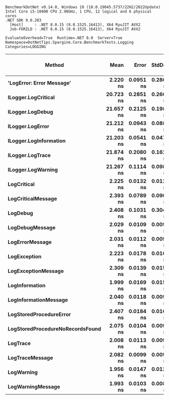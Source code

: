 ```

BenchmarkDotNet v0.14.0, Windows 10 (10.0.19045.5737/22H2/2022Update)
Intel Core i5-10400 CPU 2.90GHz, 1 CPU, 12 logical and 6 physical cores
.NET SDK 9.0.203
  [Host]     : .NET 8.0.15 (8.0.1525.16413), X64 RyuJIT AVX2
  Job-FORZLD : .NET 8.0.15 (8.0.1525.16413), X64 RyuJIT AVX2

EvaluateOverhead=True  Runtime=.NET 8.0  Server=True  
Namespace=DotNetTips.Spargine.Core.BenchmarkTests.Logging  Categories=LOGGING  

```
| Method                           | Mean      | Error     | StdDev    | StdErr    | Median    | Min       | Q1        | Q3        | Max       | Op/s          | CI99.9% Margin | Iterations | Kurtosis | MValue | Skewness | Rank | LogicalGroup | Baseline | Code Size | Completed Work Items | Lock Contentions | Exceptions | Allocated |
|--------------------------------- |----------:|----------:|----------:|----------:|----------:|----------:|----------:|----------:|----------:|--------------:|---------------:|-----------:|---------:|-------:|---------:|-----:|------------- |--------- |----------:|---------------------:|-----------------:|-----------:|----------:|
| **&#39;LogError: Error Message&#39;**        |  **2.220 ns** | **0.0951 ns** | **0.2803 ns** | **0.0280 ns** |  **2.120 ns** |  **1.938 ns** |  **1.965 ns** |  **2.420 ns** |  **2.788 ns** | **450,461,625.2** |      **49.986 ns** |     **100.00** |    **2.182** |  **3.083** |   **0.7518** |    **1** | *****            | **No**       |     **340 B** |                    **-** |                **-** |          **-** |         **-** |
| **ILogger.LogCritical**              | **20.723 ns** | **0.2851 ns** | **0.2667 ns** | **0.0688 ns** | **20.656 ns** | **20.397 ns** | **20.555 ns** | **20.903 ns** | **21.180 ns** |  **48,255,366.3** |       **7.466 ns** |      **15.00** |    **1.703** |  **2.000** |   **0.5377** |    **3** | *****            | **No**       |     **313 B** |                    **-** |                **-** |          **-** |         **-** |
| **ILogger.LogDebug**                 | **21.657 ns** | **0.2125 ns** | **0.1988 ns** | **0.0513 ns** | **21.548 ns** | **21.448 ns** | **21.501 ns** | **21.856 ns** | **21.998 ns** |  **46,173,865.1** |       **7.474 ns** |      **15.00** |    **1.416** |  **2.000** |   **0.4964** |    **3** | *****            | **No**       |     **306 B** |                    **-** |                **-** |          **-** |         **-** |
| **ILogger.LogError**                 | **21.212 ns** | **0.0943 ns** | **0.0882 ns** | **0.0228 ns** | **21.226 ns** | **21.016 ns** | **21.156 ns** | **21.262 ns** | **21.379 ns** |  **47,144,203.9** |       **7.489 ns** |      **15.00** |    **2.766** |  **2.000** |  **-0.2952** |    **3** | *****            | **No**       |     **308 B** |                    **-** |                **-** |          **-** |         **-** |
| **ILogger.LogInformation**           | **21.203 ns** | **0.0541 ns** | **0.0479 ns** | **0.0128 ns** | **21.214 ns** | **21.106 ns** | **21.180 ns** | **21.239 ns** | **21.260 ns** |  **47,162,082.8** |       **6.994 ns** |      **14.00** |    **2.081** |  **2.000** |  **-0.6410** |    **3** | *****            | **No**       |     **309 B** |                    **-** |                **-** |          **-** |         **-** |
| **ILogger.LogTrace**                 | **21.874 ns** | **0.2080 ns** | **0.1624 ns** | **0.0469 ns** | **21.856 ns** | **21.649 ns** | **21.817 ns** | **21.889 ns** | **22.337 ns** |  **45,715,954.9** |       **5.977 ns** |      **12.00** |    **5.818** |  **2.000** |   **1.6672** |    **3** | *****            | **No**       |     **310 B** |                    **-** |                **-** |          **-** |         **-** |
| **ILogger.LogWarning**               | **21.267 ns** | **0.1114 ns** | **0.0988 ns** | **0.0264 ns** | **21.271 ns** | **20.970 ns** | **21.243 ns** | **21.312 ns** | **21.399 ns** |  **47,021,334.5** |       **6.987 ns** |      **14.00** |    **6.119** |  **2.000** |  **-1.6712** |    **3** | *****            | **No**       |     **313 B** |                    **-** |                **-** |          **-** |         **-** |
| **LogCritical**                      |  **2.225 ns** | **0.0132 ns** | **0.0123 ns** | **0.0032 ns** |  **2.229 ns** |  **2.203 ns** |  **2.215 ns** |  **2.233 ns** |  **2.244 ns** | **449,383,926.5** |       **7.498 ns** |      **15.00** |    **1.688** |  **2.000** |  **-0.2485** |    **1** | *****            | **No**       |     **350 B** |                    **-** |                **-** |          **-** |         **-** |
| **LogCriticalMessage**               |  **2.393 ns** | **0.0789 ns** | **0.0909 ns** | **0.0203 ns** |  **2.353 ns** |  **2.289 ns** |  **2.327 ns** |  **2.442 ns** |  **2.620 ns** | **417,814,047.2** |       **9.990 ns** |      **20.00** |    **2.778** |  **2.000** |   **0.9372** |    **2** | *****            | **No**       |     **509 B** |                    **-** |                **-** |          **-** |         **-** |
| **LogDebug**                         |  **2.408 ns** | **0.1031 ns** | **0.3040 ns** | **0.0304 ns** |  **2.472 ns** |  **1.963 ns** |  **2.062 ns** |  **2.689 ns** |  **2.830 ns** | **415,355,288.3** |      **49.985 ns** |     **100.00** |    **1.408** |  **4.059** |  **-0.1786** |    **2** | *****            | **No**       |     **340 B** |                    **-** |                **-** |          **-** |         **-** |
| **LogDebugMessage**                  |  **2.029 ns** | **0.0109 ns** | **0.0091 ns** | **0.0025 ns** |  **2.030 ns** |  **2.015 ns** |  **2.024 ns** |  **2.033 ns** |  **2.045 ns** | **492,858,079.0** |       **6.499 ns** |      **13.00** |    **2.071** |  **2.000** |   **0.1783** |    **1** | *****            | **No**       |     **490 B** |                    **-** |                **-** |          **-** |         **-** |
| **LogErrorMessage**                  |  **2.031 ns** | **0.0112 ns** | **0.0099 ns** | **0.0027 ns** |  **2.030 ns** |  **2.018 ns** |  **2.023 ns** |  **2.037 ns** |  **2.052 ns** | **492,374,165.4** |       **6.999 ns** |      **14.00** |    **2.267** |  **2.000** |   **0.5848** |    **1** | *****            | **No**       |     **490 B** |                    **-** |                **-** |          **-** |         **-** |
| **LogException**                     |  **2.223 ns** | **0.0178 ns** | **0.0167 ns** | **0.0043 ns** |  **2.221 ns** |  **2.195 ns** |  **2.215 ns** |  **2.236 ns** |  **2.256 ns** | **449,750,408.1** |       **7.498 ns** |      **15.00** |    **2.250** |  **2.000** |   **0.0064** |    **1** | *****            | **No**       |     **350 B** |                    **-** |                **-** |          **-** |         **-** |
| **LogExceptionMessage**              |  **2.309 ns** | **0.0139 ns** | **0.0154 ns** | **0.0035 ns** |  **2.303 ns** |  **2.284 ns** |  **2.297 ns** |  **2.321 ns** |  **2.333 ns** | **433,075,666.9** |       **9.498 ns** |      **19.00** |    **1.539** |  **2.000** |   **0.1370** |    **2** | *****            | **No**       |     **509 B** |                    **-** |                **-** |          **-** |         **-** |
| **LogInformation**                   |  **1.999 ns** | **0.0169 ns** | **0.0158 ns** | **0.0041 ns** |  **1.999 ns** |  **1.979 ns** |  **1.987 ns** |  **2.009 ns** |  **2.033 ns** | **500,132,635.6** |       **7.498 ns** |      **15.00** |    **2.163** |  **2.000** |   **0.5202** |    **1** | *****            | **No**       |     **340 B** |                    **-** |                **-** |          **-** |         **-** |
| **LogInformationMessage**            |  **2.040 ns** | **0.0118 ns** | **0.0098 ns** | **0.0027 ns** |  **2.037 ns** |  **2.029 ns** |  **2.033 ns** |  **2.041 ns** |  **2.065 ns** | **490,257,507.3** |       **6.499 ns** |      **13.00** |    **3.713** |  **2.000** |   **1.2612** |    **1** | *****            | **No**       |     **490 B** |                    **-** |                **-** |          **-** |         **-** |
| **LogStoredProcedureError**          |  **2.407 ns** | **0.0184 ns** | **0.0163 ns** | **0.0044 ns** |  **2.400 ns** |  **2.390 ns** |  **2.397 ns** |  **2.414 ns** |  **2.445 ns** | **415,423,528.8** |       **6.998 ns** |      **14.00** |    **2.622** |  **2.000** |   **0.9549** |    **2** | *****            | **No**       |     **509 B** |                    **-** |                **-** |          **-** |         **-** |
| **LogStoredProcedureNoRecordsFound** |  **2.075 ns** | **0.0104 ns** | **0.0097 ns** | **0.0025 ns** |  **2.077 ns** |  **2.059 ns** |  **2.069 ns** |  **2.081 ns** |  **2.093 ns** | **481,975,242.8** |       **7.499 ns** |      **15.00** |    **2.037** |  **2.000** |  **-0.0351** |    **1** | *****            | **No**       |     **490 B** |                    **-** |                **-** |          **-** |         **-** |
| **LogTrace**                         |  **2.008 ns** | **0.0113 ns** | **0.0095 ns** | **0.0026 ns** |  **2.008 ns** |  **1.989 ns** |  **2.006 ns** |  **2.010 ns** |  **2.028 ns** | **497,965,304.1** |       **6.499 ns** |      **13.00** |    **3.176** |  **2.000** |   **0.1132** |    **1** | *****            | **No**       |     **331 B** |                    **-** |                **-** |          **-** |         **-** |
| **LogTraceMessage**                  |  **2.082 ns** | **0.0099 ns** | **0.0093 ns** | **0.0024 ns** |  **2.084 ns** |  **2.071 ns** |  **2.074 ns** |  **2.087 ns** |  **2.098 ns** | **480,250,493.1** |       **7.499 ns** |      **15.00** |    **1.622** |  **2.000** |   **0.3777** |    **1** | *****            | **No**       |     **475 B** |                    **-** |                **-** |          **-** |         **-** |
| **LogWarning**                       |  **1.956 ns** | **0.0147 ns** | **0.0123 ns** | **0.0034 ns** |  **1.957 ns** |  **1.939 ns** |  **1.951 ns** |  **1.960 ns** |  **1.983 ns** | **511,179,382.3** |       **6.498 ns** |      **13.00** |    **2.595** |  **2.000** |   **0.5415** |    **1** | *****            | **No**       |     **340 B** |                    **-** |                **-** |          **-** |         **-** |
| **LogWarningMessage**                |  **1.993 ns** | **0.0103 ns** | **0.0086 ns** | **0.0024 ns** |  **1.991 ns** |  **1.983 ns** |  **1.988 ns** |  **2.001 ns** |  **2.011 ns** | **501,638,696.3** |       **6.499 ns** |      **13.00** |    **2.085** |  **2.000** |   **0.6446** |    **1** | *****            | **No**       |     **340 B** |                    **-** |                **-** |          **-** |         **-** |
